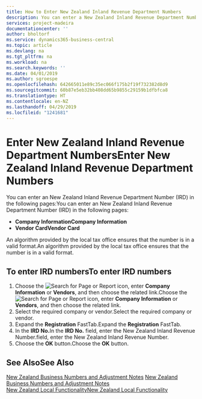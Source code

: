```yaml
---
title: How to Enter New Zealand Inland Revenue Department Numbers
description: You can enter a New Zealand Inland Revenue Department Number (IRD) in certain pages.
services: project-madeira
documentationcenter: ''
author: bholtorf
ms.service: dynamics365-business-central
ms.topic: article
ms.devlang: na
ms.tgt_pltfrm: na
ms.workload: na
ms.search.keywords: ''
ms.date: 04/01/2019
ms.author: sgroespe
ms.openlocfilehash: 642665011e89c35ec066f175b2f19f732382d8d9
ms.sourcegitcommit: 60b87e5eb32bb408dd65b9855c29159b1dfbfca8
ms.translationtype: HT
ms.contentlocale: en-NZ
ms.lasthandoff: 04/29/2019
ms.locfileid: "1241681"
---
```

# <a name="enter-new-zealand-inland-revenue-department-numbers"></a><span data-ttu-id="bf05a-103">Enter New Zealand Inland Revenue Department Numbers</span><span class="sxs-lookup"><span data-stu-id="bf05a-103">Enter New Zealand Inland Revenue Department Numbers</span></span>
<span data-ttu-id="bf05a-104">You can enter an New Zealand Inland Revenue Department Number (IRD) in the following pages:</span><span class="sxs-lookup"><span data-stu-id="bf05a-104">You can enter an New Zealand Inland Revenue Department Number (IRD) in the following pages:</span></span>  

- <span data-ttu-id="bf05a-105">**Company Information**</span><span class="sxs-lookup"><span data-stu-id="bf05a-105">**Company Information**</span></span>  
- <span data-ttu-id="bf05a-106">**Vendor Card**</span><span class="sxs-lookup"><span data-stu-id="bf05a-106">**Vendor Card**</span></span>  

<span data-ttu-id="bf05a-107">An algorithm provided by the local tax office ensures that the number is in a valid format.</span><span class="sxs-lookup"><span data-stu-id="bf05a-107">An algorithm provided by the local tax office ensures that the number is in a valid format.</span></span>  

## <a name="to-enter-ird-numbers"></a><span data-ttu-id="bf05a-108">To enter IRD numbers</span><span class="sxs-lookup"><span data-stu-id="bf05a-108">To enter IRD numbers</span></span>  
1.  <span data-ttu-id="bf05a-109">Choose the ![Search for Page or Report](../../media/ui-search/search_small.png "Search for Page or Report icon") icon, enter **Company Information** or **Vendors**, and then choose the related link.</span><span class="sxs-lookup"><span data-stu-id="bf05a-109">Choose the ![Search for Page or Report](../../media/ui-search/search_small.png "Search for Page or Report icon") icon, enter **Company Information** or **Vendors**, and then choose the related link.</span></span>  
2.  <span data-ttu-id="bf05a-110">Select the required company or vendor.</span><span class="sxs-lookup"><span data-stu-id="bf05a-110">Select the required company or vendor.</span></span>  
3.  <span data-ttu-id="bf05a-111">Expand the **Registration** FastTab.</span><span class="sxs-lookup"><span data-stu-id="bf05a-111">Expand the **Registration** FastTab.</span></span>  
4.  <span data-ttu-id="bf05a-112">In the **IRD No.**</span><span class="sxs-lookup"><span data-stu-id="bf05a-112">In the **IRD No.**</span></span> <span data-ttu-id="bf05a-113">field, enter the New Zealand Inland Revenue Number.</span><span class="sxs-lookup"><span data-stu-id="bf05a-113">field, enter the New Zealand Inland Revenue Number.</span></span>  
5.  <span data-ttu-id="bf05a-114">Choose the **OK** button.</span><span class="sxs-lookup"><span data-stu-id="bf05a-114">Choose the **OK** button.</span></span>  

## <a name="see-also"></a><span data-ttu-id="bf05a-115">See Also</span><span class="sxs-lookup"><span data-stu-id="bf05a-115">See Also</span></span>  
 <span data-ttu-id="bf05a-116">[New Zealand Business Numbers and Adjustment Notes](new-zealand-business-numbers-and-adjustment-notes.md) </span><span class="sxs-lookup"><span data-stu-id="bf05a-116">[New Zealand Business Numbers and Adjustment Notes](new-zealand-business-numbers-and-adjustment-notes.md) </span></span>  
 [<span data-ttu-id="bf05a-117">New Zealand Local Functionality</span><span class="sxs-lookup"><span data-stu-id="bf05a-117">New Zealand Local Functionality</span></span>](new-zealand-local-functionality.md)